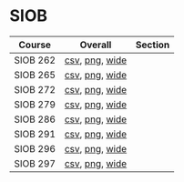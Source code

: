 # SIOB

| Course | Overall | Section |
| ------ | ------- | ------- |
| SIOB 262 | [csv](https://github.com/UCSD-Historical-Enrollment-Data/2025Winter/blob/main/overall/SIOB%20262.csv), [png](https://raw.githubusercontent.com/UCSD-Historical-Enrollment-Data/2025Winter/main/plot_overall/SIOB%20262.png), [wide](https://raw.githubusercontent.com/UCSD-Historical-Enrollment-Data/2025Winter/main/plot_overall_wide/SIOB%20262.png) |  |
| SIOB 265 | [csv](https://github.com/UCSD-Historical-Enrollment-Data/2025Winter/blob/main/overall/SIOB%20265.csv), [png](https://raw.githubusercontent.com/UCSD-Historical-Enrollment-Data/2025Winter/main/plot_overall/SIOB%20265.png), [wide](https://raw.githubusercontent.com/UCSD-Historical-Enrollment-Data/2025Winter/main/plot_overall_wide/SIOB%20265.png) |  |
| SIOB 272 | [csv](https://github.com/UCSD-Historical-Enrollment-Data/2025Winter/blob/main/overall/SIOB%20272.csv), [png](https://raw.githubusercontent.com/UCSD-Historical-Enrollment-Data/2025Winter/main/plot_overall/SIOB%20272.png), [wide](https://raw.githubusercontent.com/UCSD-Historical-Enrollment-Data/2025Winter/main/plot_overall_wide/SIOB%20272.png) |  |
| SIOB 279 | [csv](https://github.com/UCSD-Historical-Enrollment-Data/2025Winter/blob/main/overall/SIOB%20279.csv), [png](https://raw.githubusercontent.com/UCSD-Historical-Enrollment-Data/2025Winter/main/plot_overall/SIOB%20279.png), [wide](https://raw.githubusercontent.com/UCSD-Historical-Enrollment-Data/2025Winter/main/plot_overall_wide/SIOB%20279.png) |  |
| SIOB 286 | [csv](https://github.com/UCSD-Historical-Enrollment-Data/2025Winter/blob/main/overall/SIOB%20286.csv), [png](https://raw.githubusercontent.com/UCSD-Historical-Enrollment-Data/2025Winter/main/plot_overall/SIOB%20286.png), [wide](https://raw.githubusercontent.com/UCSD-Historical-Enrollment-Data/2025Winter/main/plot_overall_wide/SIOB%20286.png) |  |
| SIOB 291 | [csv](https://github.com/UCSD-Historical-Enrollment-Data/2025Winter/blob/main/overall/SIOB%20291.csv), [png](https://raw.githubusercontent.com/UCSD-Historical-Enrollment-Data/2025Winter/main/plot_overall/SIOB%20291.png), [wide](https://raw.githubusercontent.com/UCSD-Historical-Enrollment-Data/2025Winter/main/plot_overall_wide/SIOB%20291.png) |  |
| SIOB 296 | [csv](https://github.com/UCSD-Historical-Enrollment-Data/2025Winter/blob/main/overall/SIOB%20296.csv), [png](https://raw.githubusercontent.com/UCSD-Historical-Enrollment-Data/2025Winter/main/plot_overall/SIOB%20296.png), [wide](https://raw.githubusercontent.com/UCSD-Historical-Enrollment-Data/2025Winter/main/plot_overall_wide/SIOB%20296.png) |  |
| SIOB 297 | [csv](https://github.com/UCSD-Historical-Enrollment-Data/2025Winter/blob/main/overall/SIOB%20297.csv), [png](https://raw.githubusercontent.com/UCSD-Historical-Enrollment-Data/2025Winter/main/plot_overall/SIOB%20297.png), [wide](https://raw.githubusercontent.com/UCSD-Historical-Enrollment-Data/2025Winter/main/plot_overall_wide/SIOB%20297.png) |  |
